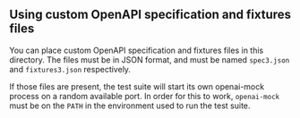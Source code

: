 ## Using custom OpenAPI specification and fixtures files

You can place custom OpenAPI specification and fixtures files in this
directory. The files must be in JSON format, and must be named `spec3.json`
and `fixtures3.json` respectively.

If those files are present, the test suite will start its own openai-mock
process on a random available port. In order for this to work, `openai-mock`
must be on the `PATH` in the environment used to run the test suite.
